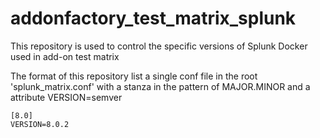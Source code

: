 # addonfactory_test_matrix_splunk
This repository is used to control the specific versions of Splunk Docker used in add-on test matrix

The format of this repository list a single conf file in the root 'splunk_matrix.conf' with a stanza in the pattern of MAJOR.MINOR and a attribute VERSION=semver 

```
[8.0]
VERSION=8.0.2
```

